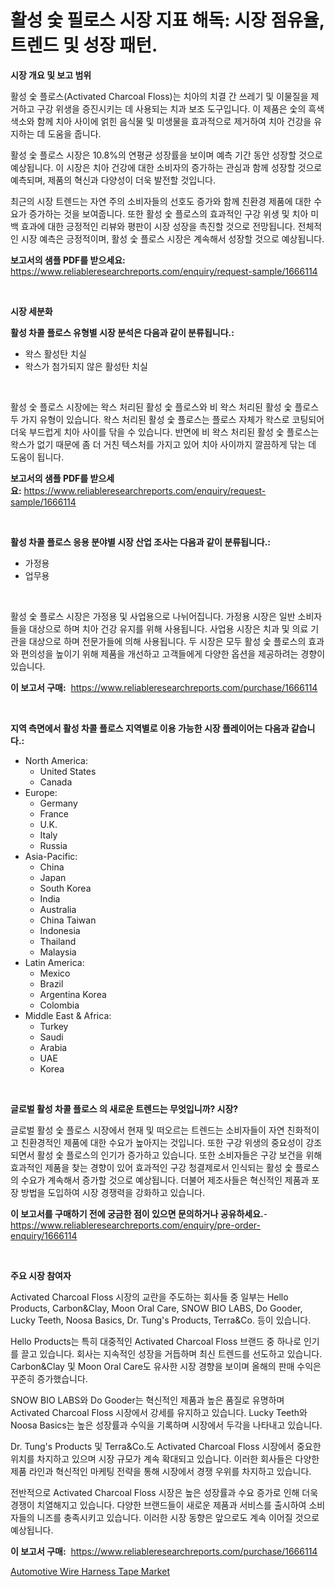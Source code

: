 <p><h1>활성 숯 필로스 시장 지표 해독: 시장 점유율, 트렌드 및 성장 패턴.</h1></p><p><strong>시장 개요 및 보고 범위</strong></p>
<p><p>활성 숯 플로스(Activated Charcoal Floss)는 치아의 치결 간 쓰레기 및 이물질을 제거하고 구강 위생을 증진시키는 데 사용되는 치과 보조 도구입니다. 이 제품은 숯의 흑색색소와 함께 치아 사이에 얽힌 음식물 및 미생물을 효과적으로 제거하여 치아 건강을 유지하는 데 도움을 줍니다.</p><p>활성 숯 플로스 시장은 10.8%의 연평균 성장률을 보이며 예측 기간 동안 성장할 것으로 예상됩니다. 이 시장은 치아 건강에 대한 소비자의 증가하는 관심과 함께 성장할 것으로 예측되며, 제품의 혁신과 다양성이 더욱 발전할 것입니다.</p><p>최근의 시장 트렌드는 자연 주의 소비자들의 선호도 증가와 함께 친환경 제품에 대한 수요가 증가하는 것을 보여줍니다. 또한 활성 숯 플로스의 효과적인 구강 위생 및 치아 미백 효과에 대한 긍정적인 리뷰와 평판이 시장 성장을 촉진할 것으로 전망됩니다. 전체적인 시장 예측은 긍정적이며, 활성 숯 플로스 시장은 계속해서 성장할 것으로 예상됩니다.</p></p>
<p><strong>보고서의 샘플 PDF를 받으세요:</strong> <a href="https://www.reliableresearchreports.com/enquiry/request-sample/1666114">https://www.reliableresearchreports.com/enquiry/request-sample/1666114</a></p>
<p>&nbsp;</p>
<p><strong>시장 세분화</strong></p>
<p><strong>활성 차콜 플로스 유형별 시장 분석은 다음과 같이 분류됩니다.:</strong></p>
<p><ul><li>왁스 활성탄 치실</li><li>왁스가 첨가되지 않은 활성탄 치실</li></ul></p>
<p>&nbsp;</p>
<p><p>활성 숯 플로스 시장에는 왁스 처리된 활성 숯 플로스와 비 왁스 처리된 활성 숯 플로스 두 가지 유형이 있습니다. 왁스 처리된 활성 숯 플로스는 플로스 자체가 왁스로 코팅되어 더욱 부드럽게 치아 사이를 닦을 수 있습니다. 반면에 비 왁스 처리된 활성 숯 플로스는 왁스가 없기 때문에 좀 더 거친 텍스처를 가지고 있어 치아 사이까지 깔끔하게 닦는 데 도움이 됩니다.</p></p>
<p><strong>보고서의 샘플 PDF를 받으세요:</strong>&nbsp;<a href="https://www.reliableresearchreports.com/enquiry/request-sample/1666114">https://www.reliableresearchreports.com/enquiry/request-sample/1666114</a></p>
<p>&nbsp;</p>
<p><strong> 활성 차콜 플로스 응용 분야별 시장 산업 조사는 다음과 같이 분류됩니다.:</strong></p>
<p><ul><li>가정용</li><li>업무용</li></ul></p>
<p>&nbsp;</p>
<p><p>활성 숯 플로스 시장은 가정용 및 사업용으로 나뉘어집니다. 가정용 시장은 일반 소비자들을 대상으로 하며 치아 건강 유지를 위해 사용됩니다. 사업용 시장은 치과 및 의료 기관을 대상으로 하며 전문가들에 의해 사용됩니다. 두 시장은 모두 활성 숯 플로스의 효과와 편의성을 높이기 위해 제품을 개선하고 고객들에게 다양한 옵션을 제공하려는 경향이 있습니다.</p></p>
<p><strong>이 보고서 구매:</strong>&nbsp; <a href="https://www.reliableresearchreports.com/purchase/1666114">https://www.reliableresearchreports.com/purchase/1666114</a></p>
<p>&nbsp;</p>
<p><strong>지역 측면에서 활성 차콜 플로스 지역별로 이용 가능한 시장 플레이어는 다음과 같습니다.:</strong></p>
<p><ul>
    <li>
        North America:
        <ul>
            <li>United States</li>
            <li>Canada</li>
        </ul>
    </li>
    <li>
        Europe:
        <ul>
            <li>Germany</li>
            <li>France</li>
            <li>U.K.</li>
            <li>Italy</li>
            <li>Russia</li>
        </ul>
    </li>
    <li>
        Asia-Pacific:
        <ul>
            <li>China</li>
            <li>Japan</li>
            <li>South Korea</li>
            <li>India</li>
            <li>Australia</li>
            <li>China Taiwan</li>
            <li>Indonesia</li>
            <li>Thailand</li>
            <li>Malaysia</li>
        </ul>
    </li>
    <li>
        Latin America:
        <ul>
            <li>Mexico</li>
            <li>Brazil</li>
            <li>Argentina Korea</li>
            <li>Colombia</li>
        </ul>
    </li>
    <li>
        Middle East & Africa:
        <ul>
            <li>Turkey</li>
            <li>Saudi</li>
            <li>Arabia</li>
            <li>UAE</li>
            <li>Korea</li>
        </ul>
    </li>
    </ul></p>
<p>&nbsp;</p>
<p><strong>글로벌 활성 차콜 플로스 의 새로운 트렌드는 무엇입니까? 시장?</strong></p>
<p><p>글로벌 활성 숯 플로스 시장에서 현재 및 떠오르는 트렌드는 소비자들이 자연 친화적이고 친환경적인 제품에 대한 수요가 높아지는 것입니다. 또한 구강 위생의 중요성이 강조되면서 활성 숯 플로스의 인기가 증가하고 있습니다. 또한 소비자들은 구강 보건을 위해 효과적인 제품을 찾는 경향이 있어 효과적인 구강 청결제로서 인식되는 활성 숯 플로스의 수요가 계속해서 증가할 것으로 예상됩니다. 더불어 제조사들은 혁신적인 제품과 포장 방법을 도입하여 시장 경쟁력을 강화하고 있습니다.</p></p>
<p><strong>이 보고서를 구매하기 전에 궁금한 점이 있으면 문의하거나 공유하세요.</strong>- <a href="https://www.reliableresearchreports.com/enquiry/pre-order-enquiry/1666114">https://www.reliableresearchreports.com/enquiry/pre-order-enquiry/1666114</a></p>
<p>&nbsp;</p>
<p><strong>주요 시장 참여자</strong></p>
<p><p>Activated Charcoal Floss 시장의 교란을 주도하는 회사들 중 일부는 Hello Products, Carbon&Clay, Moon Oral Care, SNOW BIO LABS, Do Gooder, Lucky Teeth, Noosa Basics, Dr. Tung's Products, Terra&Co. 등이 있습니다. </p><p>Hello Products는 특히 대중적인 Activated Charcoal Floss 브랜드 중 하나로 인기를 끌고 있습니다. 회사는 지속적인 성장을 거듭하며 최신 트렌드를 선도하고 있습니다. Carbon&Clay 및 Moon Oral Care도 유사한 시장 경향을 보이며 올해의 판매 수익은 꾸준히 증가했습니다.</p><p>SNOW BIO LABS와 Do Gooder는 혁신적인 제품과 높은 품질로 유명하며 Activated Charcoal Floss 시장에서 강세를 유지하고 있습니다. Lucky Teeth와 Noosa Basics는 높은 성장률과 수익을 기록하며 시장에서 두각을 나타내고 있습니다.</p><p>Dr. Tung's Products 및 Terra&Co.도 Activated Charcoal Floss 시장에서 중요한 위치를 차지하고 있으며 시장 규모가 계속 확대되고 있습니다. 이러한 회사들은 다양한 제품 라인과 혁신적인 마케팅 전략을 통해 시장에서 경쟁 우위를 차지하고 있습니다.</p><p>전반적으로 Activated Charcoal Floss 시장은 높은 성장률과 수요 증가로 인해 더욱 경쟁이 치열해지고 있습니다. 다양한 브랜드들이 새로운 제품과 서비스를 출시하여 소비자들의 니즈를 충족시키고 있습니다. 이러한 시장 동향은 앞으로도 계속 이어질 것으로 예상됩니다.</p></p>
<p><strong>이 보고서 구매:</strong>&nbsp;&nbsp;<a href="https://www.reliableresearchreports.com/purchase/1666114">https://www.reliableresearchreports.com/purchase/1666114</a></p>
<p><p><a href="https://fuschia-pecorino-a6d.notion.site/Automotive-Wire-Harness-Tape-Market-Size-and-Growth-Market-Segmentation-Regional-and-Country-Break-9dc361c63a854ea889de4ea5b15af5d9">Automotive Wire Harness Tape Market</a></p></p>
